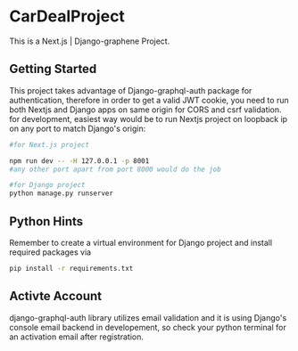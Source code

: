 # CarDealProject


This is a Next.js | Django-graphene Project. 



## Getting Started

This project takes advantage of Django-graphql-auth package for authentication, therefore in order to get a valid JWT cookie, you need to run both Nextjs and Django apps on same origin for CORS and csrf validation.
for development, easiest way would be to run Nextjs project on loopback ip on any port to match Django's origin:

```bash
#for Next.js project

npm run dev -- -H 127.0.0.1 -p 8001
#any other port apart from port 8000 would do the job

#for Django project
python manage.py runserver

```


## Python Hints



Remember to create a virtual environment for Django project and install required packages via

```bash
pip install -r requirements.txt

```


## Activte Account

django-graphql-auth library utilizes email validation and it is using Django's console email backend in developement, so check your python terminal for an activation email after registration.   


